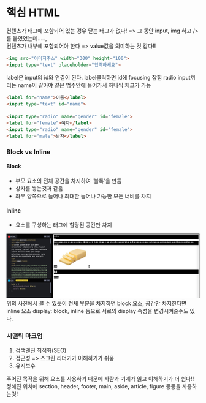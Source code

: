 # 핵심 HTML

컨텐츠가 태그에 포함되어 있는 경우 닫는 태그가 없다!
=> 그 동안 input, img 하고 /> 를 붙였었는데.....,   
컨텐츠가 내부에 포함되어야 한다 => value값을 의미하는 것 같다!!

```html
<img src="이미지주소" width="300" height="100">
<input type="text" placeholder="입력하세요">
```

label은 input의 id와 연결이 된다. label클릭하면 id에 focusing 잡힘
radio input끼리는 name이 같아야 같은 범주안에 들어가서 하나씩 체크가 가능
```html
<label for="name">이름</label>
<input type="text" id="name">

<input type="radio" name="gender" id="female">
<label for="female">여자</label>
<input type="radio" name="gender" id="female">
<label for="male">남자</label>
```

### Block vs Inline

#### Block
* 부모 요소의 전체 공간을 차지하여 '블록'을 만듬
* 상자를 쌓는것과 같음
* 좌우 양쪽으로 늘어나 최대한 늘어나 가능한 모든 너비를 차지

#### Inline
* 요소를 구성하는 태그에 할당된 공간만 차지

![](2022-02-15-14-01-45.png)
위의 사진에서 볼 수 있듯이 전체 부분을 차지하면 block 요소, 공간만 차지한다면 inline 요소
display: block, inline 등으로 서로의 display 속성을 변경시켜줄수도 있다.

### 시맨틱 마크업
1. 검색엔진 최적화(SEO)
2. 접근성 => 스크린 리더기가 이해하기가 쉬움
3. 유지보수

주어진 목적을 위해 요소를 사용하기 때문에 사람과 기계가 읽고 이해하기가 더 쉽다!!
정해진 위치에 section, header, footer, main, aside, article, figure 등등을 사용하는것!

